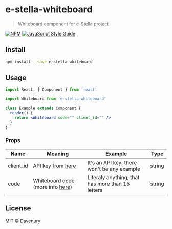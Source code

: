 # e-stella-whiteboard

> Whiteboard component for e-Stella project

[![NPM](https://img.shields.io/npm/v/e-stella-whiteboard.svg)](https://www.npmjs.com/package/e-stella-whiteboard) [![JavaScript Style Guide](https://img.shields.io/badge/code_style-standard-brightgreen.svg)](https://standardjs.com)

## Install

```bash
npm install --save e-stella-whiteboard
```

## Usage

```jsx
import React, { Component } from 'react'

import Whiteboard from 'e-stella-whiteboard'

class Example extends Component {
  render() {
    return <Whiteboard code="" client_id="" />
  }
}
```

### Props

|Name   | Meaning   |Example   |Type    |
|---|---|---|--- |
|client_id  | API key from [here](https://www.whiteboard.team/)   | It's an API key, there won't be any example  | string   |
|code   |Whiteboard code (more info [here](https://www.whiteboard.team/))   |  Literaly anything, that has more than 15 letters  |string    |

## License

MIT © [Davenury](https://github.com/Davenury)
